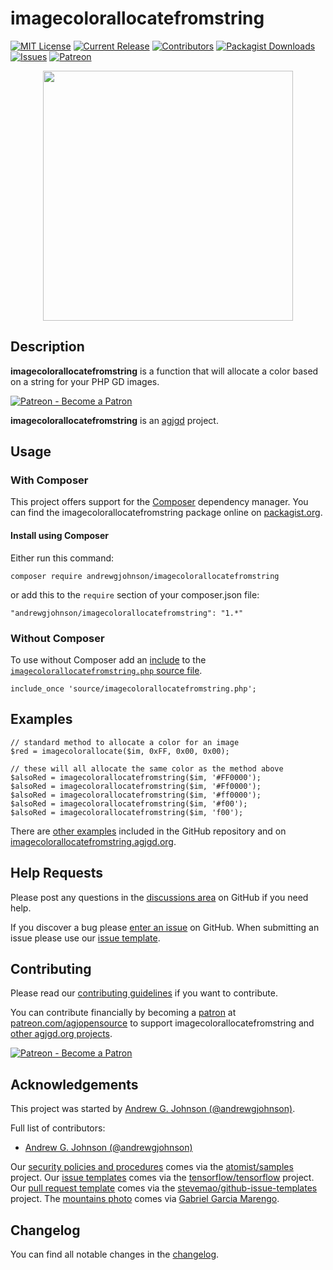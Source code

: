 # imagecolorallocatefromstring

[![MIT License](https://img.shields.io/badge/license-MIT-0366d6.png?colorB=0366d6&style=flat-square)](https://github.com/andrewgjohnson/imagecolorallocatefromstring/blob/master/LICENSE)
[![Current Release](https://img.shields.io/github/release/andrewgjohnson/imagecolorallocatefromstring.png?colorB=0366d6&style=flat-square&logoColor=white&logo=github)](https://github.com/andrewgjohnson/imagecolorallocatefromstring/releases)
[![Contributors](https://img.shields.io/github/contributors/andrewgjohnson/imagecolorallocatefromstring.png?colorB=0366d6&style=flat-square&logoColor=white&logo=github)](https://github.com/andrewgjohnson/imagecolorallocatefromstring/graphs/contributors)
[![Packagist Downloads](https://img.shields.io/packagist/dt/andrewgjohnson/imagecolorallocatefromstring.png?colorB=0366d6&style=flat-square&logoColor=white&logo=packagist)](https://packagist.org/packages/andrewgjohnson/imagecolorallocatefromstring/stats)
[![Issues](https://img.shields.io/github/issues/andrewgjohnson/imagecolorallocatefromstring.png?colorB=0366d6&style=flat-square&logoColor=white&logo=github)](https://github.com/andrewgjohnson/imagecolorallocatefromstring/issues)
[![Patreon](https://imagecolorallocatefromstring.agjgd.org/documentation/imagecolorallocatefromstring.agjgd.org/images/patreon-badge.png)](https://patreon.com/agjopensource)

<p align="center"><a href="https://imagecolorallocatefromstring.agjgd.org/" title=""><img src="https://imagecolorallocatefromstring.agjgd.org/documentation/imagecolorallocatefromstring.agjgd.org/images/avatar.png" alt="" title="" width="400" id="avatar" /></a></p>

## Description

**imagecolorallocatefromstring** is a function that will allocate a color based on a string for your PHP GD images.

[![Patreon - Become a Patron](https://raster.shields.io/badge/Patreon%20-become%20a%20Patron-FD334A.png?style=for-the-badge&logo=patreon&logoColor=FD334A)](https://patreon.com/agjopensource)

**imagecolorallocatefromstring** is an [agjgd](https://agjgd.org) project.

## Usage

### With Composer

This project offers support for the [Composer](https://getcomposer.org/) dependency manager. You can find the imagecolorallocatefromstring package online on [packagist.org](https://packagist.org/packages/andrewgjohnson/imagecolorallocatefromstring).

#### Install using Composer

Either run this command:

    composer require andrewgjohnson/imagecolorallocatefromstring

or add this to the `require` section of your composer.json file:

    "andrewgjohnson/imagecolorallocatefromstring": "1.*"

### Without Composer

To use without Composer add an [include](http://php.net/manual/function.include.php) to the [`imagecolorallocatefromstring.php` source file](https://raw.githubusercontent.com/andrewgjohnson/imagecolorallocatefromstring/master/source/imagecolorallocatefromstring.php).

    include_once 'source/imagecolorallocatefromstring.php';

## Examples

    // standard method to allocate a color for an image
    $red = imagecolorallocate($im, 0xFF, 0x00, 0x00);

    // these will all allocate the same color as the method above
    $alsoRed = imagecolorallocatefromstring($im, '#FF0000');
    $alsoRed = imagecolorallocatefromstring($im, '#Ff0000');
    $alsoRed = imagecolorallocatefromstring($im, '#ff0000');
    $alsoRed = imagecolorallocatefromstring($im, '#f00');
    $alsoRed = imagecolorallocatefromstring($im, 'f00');

There are [other examples](https://github.com/andrewgjohnson/imagecolorallocatefromstring/tree/master/examples) included in the GitHub repository and on [imagecolorallocatefromstring.agjgd.org](https://imagecolorallocatefromstring.agjgd.org/examples/).

## Help Requests

Please post any questions in the [discussions area](https://github.com/andrewgjohnson/imagecolorallocatefromstring/discussions) on GitHub if you need help.

If you discover a bug please [enter an issue](https://github.com/andrewgjohnson/imagecolorallocatefromstring/issues/new) on GitHub. When submitting an issue please use our [issue template](https://github.com/andrewgjohnson/imagecolorallocatefromstring/blob/master/ISSUE_TEMPLATE.md).

## Contributing

Please read our [contributing guidelines](https://github.com/andrewgjohnson/imagecolorallocatefromstring/blob/master/CONTRIBUTING.md) if you want to contribute.

You can contribute financially by becoming a [patron](https://patreon.com/agjopensource) at [patreon.com/agjopensource](https://patreon.com/agjopensource) to support imagecolorallocatefromstring and [other agjgd.org projects](https://agjgd.org/projects/).

[![Patreon - Become a Patron](https://raster.shields.io/badge/Patreon%20-become%20a%20Patron-FD334A.png?style=for-the-badge&logo=patreon&logoColor=FD334A)](https://patreon.com/agjopensource)

## Acknowledgements

This project was started by [Andrew G. Johnson (@andrewgjohnson)](https://github.com/andrewgjohnson).

Full list of contributors:
 * [Andrew G. Johnson (@andrewgjohnson)](https://github.com/andrewgjohnson)

Our [security policies and procedures](https://github.com/andrewgjohnson/imagecolorallocatefromstring/blob/master/.github/SECURITY.md) comes via the [atomist/samples](https://github.com/atomist/samples/blob/master/SECURITY.md) project. Our [issue templates](https://github.com/andrewgjohnson/imagecolorallocatefromstring/tree/master/.github/ISSUE_TEMPLATE) comes via the [tensorflow/tensorflow](https://github.com/tensorflow/tensorflow/blob/master/SECURITY.md) project. Our [pull request template](https://github.com/andrewgjohnson/imagecolorallocatefromstring/blob/master/.github/PULL_REQUEST_TEMPLATE.md) comes via the [stevemao/github-issue-templates](https://github.com/stevemao/github-issue-templates) project. The [mountains photo](https://unsplash.com/photos/qJvpykJ5SKs) comes via [Gabriel Garcia Marengo](https://unsplash.com/@gabrielgm).

## Changelog

You can find all notable changes in the [changelog](https://github.com/andrewgjohnson/imagecolorallocatefromstring/blob/master/CHANGELOG.md).

